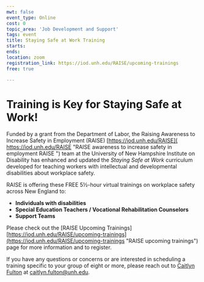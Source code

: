 ```yaml
---
mwt: false
event_type: Online
cost: 0
topic_area: 'Job Development and Support'
tags: event
title: Staying Safe at Work Training
starts: 
ends: 
location: zoom
registration_link: https://iod.unh.edu/RAISE/upcoming-trainings
free: true

---
```

# Training is Key for Staying Safe at Work!

Funded by a grant from the Department of Labor, the Raising Awareness to Increase Safety in Employment (RAISE) [https://iod.unh.edu/RAISE]( https://iod.unh.edu/RAISE "RAISE awareness to increase safety in employment RAISE ") team at the University of New Hampshire Institute on Disability has enhanced and updated the _Staying Safe at Work_ curriculum developed for teaching workers with intellectual and developmental disabilities about workplace safety.

RAISE is offering these FREE 5½-hour virtual trainings on workplace safety across New England to:

* **Individuals with disabilities**
* **Special Education Teachers / Vocational Rehabilitation Counselors**
* **Support Teams**

Please check out the \[RAISE Upcoming Trainings\]
[https://iod.unh.edu/RAISE/upcoming-trainings](https://iod.unh.edu/RAISE/upcoming-trainings "RAISE upcoming trainings") page for more information and to register.

If you have any questions or concerns or are interested in scheduling a training specific to your group of eight or more, please reach out to [Caitlyn Fulton](mailto:caitlyn.fulton@unh.edu "mailto:caitlyn.fulton@unh.edu") at [caitlyn.fulton@unh.edu](mailto:caitlyn.fulton@unh.edu "mailto:caitlyn.fulton@unh.edu").